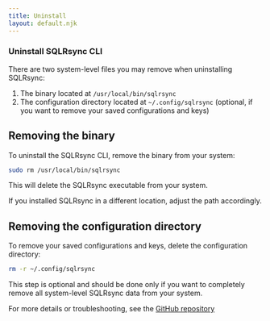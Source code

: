 ```yaml
---
title: Uninstall
layout: default.njk
---
```


### Uninstall SQLRsync CLI

There are two system-level files you may remove when uninstalling SQLRsync:

1. The binary located at `/usr/local/bin/sqlrsync`
2. The configuration directory located at `~/.config/sqlrsync` (optional, if you want to remove your saved configurations and keys)

## Removing the binary

To uninstall the SQLRsync CLI, remove the binary from your system:

```sh
sudo rm /usr/local/bin/sqlrsync
```

This will delete the SQLRsync executable from your system.

If you installed SQLRsync in a different location, adjust the path accordingly.

## Removing the configuration directory

To remove your saved configurations and keys, delete the configuration directory:

```sh
rm -r ~/.config/sqlrsync
```

This step is optional and should be done only if you want to completely remove all system-level SQLRsync data from your system.

For more details or troubleshooting, see the [GitHub repository](https://github.com/sqlrsync/client)
